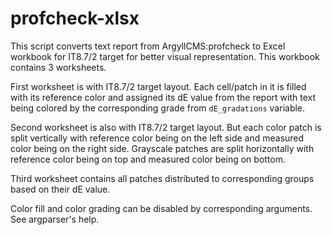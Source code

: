 # profcheck-xlsx
This script converts text report from ArgyllCMS:profcheck to Excel workbook for IT8.7/2 target for better visual representation. This workbook contains 3 worksheets.

First worksheet is with IT8.7/2 target layout. Each cell/patch in it is filled with its reference color and assigned its dE value from the report with text being colored by the corresponding grade from `dE_gradations` variable.

Second worksheet is also with IT8.7/2 target layout. But each color patch is split vertically with reference color being on the left side and measured color being on the right side. Grayscale patches are split horizontally with reference color being on top and measured color being on bottom.

Third worksheet contains all patches distributed to corresponding groups based on their dE value.

Color fill and color grading can be disabled by corresponding arguments. See argparser's help.
